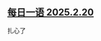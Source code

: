 <!--1740094638000-->
[每日一语 2025.2.20](https://chinadigitaltimes.net/chinese/715987.html)
------

<p>扎心了</p><p><img decoding="async" src="data:image/svg+xml,%3Csvg%20xmlns='http://www.w3.org/2000/svg'%20viewBox='0%200%200%200'%3E%3C/svg%3E" alt="" data-lazy-src="https://chinadigitaltimes.net/chinese/files/2025/02/220.jpg"><noscript><img decoding="async" src="https://chinadigitaltimes.net/chinese/files/2025/02/220.jpg" alt=""></noscript></p><div class="addtoany_share_save_container addtoany_content addtoany_content_bottom"><div class="a2a_kit a2a_kit_size_32 addtoany_list" data-a2a-url="https://chinadigitaltimes.net/chinese/715987.html" data-a2a-title="每日一语 2025.2.20"><a class="a2a_button_facebook" href="https://www.addtoany.com/add_to/facebook?linkurl=https%3A%2F%2Fchinadigitaltimes.net%2Fchinese%2F715987.html&amp;linkname=%E6%AF%8F%E6%97%A5%E4%B8%80%E8%AF%AD%202025.2.20" title="Facebook" rel="nofollow noopener" target="_blank"></a><a class="a2a_button_twitter" href="https://www.addtoany.com/add_to/twitter?linkurl=https%3A%2F%2Fchinadigitaltimes.net%2Fchinese%2F715987.html&amp;linkname=%E6%AF%8F%E6%97%A5%E4%B8%80%E8%AF%AD%202025.2.20" title="Twitter" rel="nofollow noopener" target="_blank"></a><a class="a2a_button_telegram" href="https://www.addtoany.com/add_to/telegram?linkurl=https%3A%2F%2Fchinadigitaltimes.net%2Fchinese%2F715987.html&amp;linkname=%E6%AF%8F%E6%97%A5%E4%B8%80%E8%AF%AD%202025.2.20" title="Telegram" rel="nofollow noopener" target="_blank"></a><a class="a2a_button_reddit" href="https://www.addtoany.com/add_to/reddit?linkurl=https%3A%2F%2Fchinadigitaltimes.net%2Fchinese%2F715987.html&amp;linkname=%E6%AF%8F%E6%97%A5%E4%B8%80%E8%AF%AD%202025.2.20" title="Reddit" rel="nofollow noopener" target="_blank"></a><a class="a2a_button_whatsapp" href="https://www.addtoany.com/add_to/whatsapp?linkurl=https%3A%2F%2Fchinadigitaltimes.net%2Fchinese%2F715987.html&amp;linkname=%E6%AF%8F%E6%97%A5%E4%B8%80%E8%AF%AD%202025.2.20" title="WhatsApp" rel="nofollow noopener" target="_blank"></a><a class="a2a_button_email" href="https://www.addtoany.com/add_to/email?linkurl=https%3A%2F%2Fchinadigitaltimes.net%2Fchinese%2F715987.html&amp;linkname=%E6%AF%8F%E6%97%A5%E4%B8%80%E8%AF%AD%202025.2.20" title="Email" rel="nofollow noopener" target="_blank"></a><a class="a2a_button_copy_link" href="https://www.addtoany.com/add_to/copy_link?linkurl=https%3A%2F%2Fchinadigitaltimes.net%2Fchinese%2F715987.html&amp;linkname=%E6%AF%8F%E6%97%A5%E4%B8%80%E8%AF%AD%202025.2.20" title="Copy Link" rel="nofollow noopener" target="_blank"></a><a class="a2a_dd addtoany_share_save addtoany_share" href="https://www.addtoany.com/share"></a></div></div>
